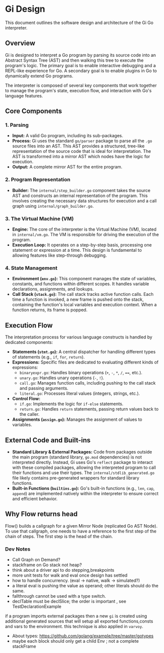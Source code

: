 # Gi Design

This document outlines the software design and architecture of the Gi Go interpreter.

## Overview

Gi is designed to interpret a Go program by parsing its source code into an Abstract Syntax Tree (AST) and then walking this tree to execute the program's logic. The primary goal is to enable interactive debugging and a REPL-like experience for Go. A secondary goal is to enable plugins in Go to dynamically extend Go programs.

The interpreter is composed of several key components that work together to manage the program's state, execution flow, and interaction with Go's language features.

## Core Components

### 1. Parsing

- **Input:** A valid Go program, including its sub-packages.
- **Process:** Gi uses the standard `go/parser` package to parse all the `.go` source files into an AST. This AST provides a structured, tree-like representation of the source code that is ideal for interpretation. The AST is transformed into a mirror AST which nodes have the logic for execution.
- **Output:** A complete mirror AST for the entire program.

### 2. Program Representation

- **Builder:** The `internal/step_builder.go` component takes the source AST and constructs an internal representation of the program. This involves creating the necessary data structures for execution and a call graph using `internal/graph_builder.go`.

### 3. The Virtual Machine (VM)

- **Engine:** The core of the interpreter is the Virtual Machine (VM), located in `internal/vm.go`. The VM is responsible for driving the execution of the program.
- **Execution Loop:** It operates on a step-by-step basis, processing one statement or expression at a time. This design is fundamental to allowing features like step-through debugging.

### 4. State Management

- **Environment (`env.go`):** This component manages the state of variables, constants, and functions within different scopes. It handles variable declarations, assignments, and lookups.
- **Call Stack (`stack.go`):** The call stack tracks active function calls. Each time a function is invoked, a new frame is pushed onto the stack, containing the function's local variables and execution context. When a function returns, its frame is popped.

## Execution Flow

The interpretation process for various language constructs is handled by dedicated components:

- **Statements (`stmt.go`):** A central dispatcher for handling different types of statements (e.g., `if`, `for`, `return`).
- **Expressions:** Specific files are dedicated to evaluating different kinds of expressions:
  - `binaryexpr.go`: Handles binary operations (`+`, `-`, `*`, `/`, `==`, etc.).
  - `unary.go`: Handles unary operations (`-`, `!`).
  - `call.go`: Manages function calls, including pushing to the call stack and passing arguments.
  - `literal.go`: Processes literal values (integers, strings, etc.).
- **Control Flow:**
  - `if.go`: Implements the logic for `if-else` statements.
  - `return.go`: Handles `return` statements, passing return values back to the caller.
- **Assignments (`assign.go`):** Manages the assignment of values to variables.

## External Code and Built-ins

- **Standard Library & External Packages:** Code from packages outside the main program (standard library, `go.mod` dependencies) is not interpreted directly. Instead, Gi uses Go's `reflect` package to interact with these compiled packages, allowing the interpreted program to call their functions and use their types. The `internal/stdlib_generated.go` file likely contains pre-generated wrappers for standard library functions.
- **Built-in Functions (`builtins.go`):** Go's built-in functions (e.g., `len`, `cap`, `append`) are implemented natively within the interpreter to ensure correct and efficient behavior.


## Why Flow returns head

Flow() builds a callgraph for a given Mirror Node (replicated Go AST Node).
To use that callgraph, one needs to have a reference to the first step of the chain of steps.
The first step is the head of the chain.

### Dev Notes

- Call Graph on Demand?
- stackframe on Go stack not heap?
- think about a driver api to do stepping,breakpoints
- more unit tests for walk and eval once design has settled
- how to handle concurrency. (eval -> native, walk -> simulated?)
- a literal eval is pushing the value as operand; other literals should do the same.
- fallthrough cannot be used with a type switch.
- declTable must be declSlice; the order is important , see TestDeclarationExample

if a program imports external packages then a new `gi` is created using
additional generated sources that will setup all exported functions,consts and vars to the environment.
this technique is also applied in `varvoy`.

- About types: https://github.com/golang/example/tree/master/gotypes
- maybe each block should only get a child Env ; not a complete stackFrame